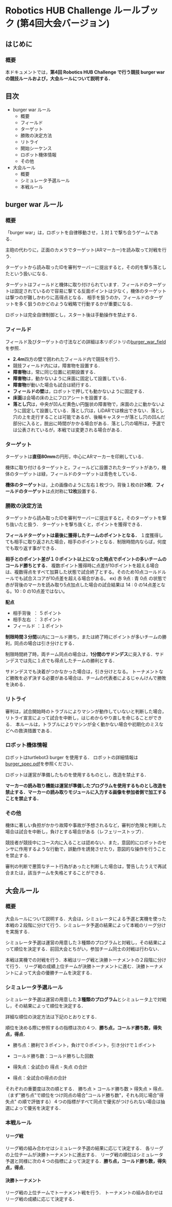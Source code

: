 # Robotics HUB Challenge ルールブック (第4回大会バージョン)

## はじめに

### 概要

本ドキュメントでは，**第4回 Robotics HUB Challenge で行う競技 burger warの競技ルールおよび，大会ルールについて説明する．**



## 目次

- burger war ルール
  - 概要
  - フィールド
  - ターゲット
  - 勝敗の決定方法
  - リトライ
  - 開始シーケンス
  - ロボット機体情報
  - その他
- 大会ルール
  - 概要
  - シミュレータ予選ルール
  - 本戦ルール



## burger war ルール

### 概要

「burger war」は，ロボットを自律移動させ，１対１で撃ち合うゲームである．

主砲の代わりに，正面のカメラでターゲット(ARマーカー)を読み取って対戦を行う.

ターゲットから読み取ったIDを審判サーバーに提出すると，その的を撃ち落としたという扱いになる．

ターゲットはフィールドと機体に取り付けられています．フィールドのターゲットは固定されているので容易に撃てる反面ポイントは少なく，機体のターゲットは撃つのが難しかわりに高得点となる．
相手を狙うのか，フィールドのターゲットを多く狙うのかどのような戦略で行動するかが重要になる．

ロボットは完全自律制御とし，スタート後は手動操作を禁止する．



### フィールド
フィールド及びターゲットの寸法などの詳細は本リポジトリの[burger_war_field](doc/burger_war_field.md)を参照．

- **2.4m**四方の壁で囲われたフィールド内で競技を行う．
- 競技フィールド内には，障害物を設置する．
- **障害物**は，常に同じ位置に初期設置する．
- **障害物**は，動かないように床面に固定して設置している．
- **障害物**が動いた場合も試合は続行する．
- **フィールドの壁**は，ロボットで押しても動かないように固定する．
- **床面**は会場の床の上にフロアシートを設置する．
- **落とし穴**は，中央が凹んだ黄色い円盤状の障害物で，床面の上に動かないように固定して設置している．落とし穴は，LiDARでは検出できない．落とし穴の上を走行することは可能であるが、後輪キャスターが落とし穴の凹んだ部分に入ると，脱出に時間がかかる場合がある．落とし穴の場所は，予選では公表されているが，本戦では変更される場合がある．




### ターゲット
ターゲットは**直径80mm**の円形，中心にARマーカーを印刷している．

機体に取り付けるターゲットと，フィールどに設置されたターゲットがあり，機体のターゲットは緑，フィールドのターゲットは青色をしている．

**機体のターゲット**は，上の画像のように左右１枚づつ，背後１枚の計**3枚**．**フィールドのターゲット**は点対称に**12枚**設置する．






### 勝敗の決定方法
ターゲットから読み取ったIDを審判サーバーに提出すると，そのターゲットを撃ち抜いたと扱う．
ターゲットを撃ち抜くと，ポイントを獲得できる．

**フィールドターゲットは最後に獲得したチームのポイントとなる．** １度獲得しても相手に取り返された場合，相手のポイントとなる．制限時間内ならば，何度でも取り返す事ができる．

**相手とのポイント差が１０ポイント以上になった時点でポイントの多いチームのコールド勝ちとする．**
複数ポイント獲得時に点差が10ポイントを超える場合は、複数得点をすべて加算した状態で試合終了とする。そのため10点コールドルールでも試合スコアが10点差を超える場合がある。
ex) 赤 9点 : 青 0点 の状態で赤が背後のマーカを読み取り5点加点した場合の試合結果は 14 : 0 の14点差となる。10 : 0 の10点差ではない。

**配点**

- 相手背後   ： ５ポイント
- 相手左右   ： ３ポイント
- フィールド ：１ポイント

**制限時間３分間**以内にコールド勝ち，または終了時にポイントが多いチームの勝利，同点の場合は引き分けとする．

制限時間終了時，両チーム同点の場合は，**1分間のサドンデス**に突入する．サドンデスでは先に１点でも得点したチームの勝利とする．

サドンデスでも決着がつかなかった場合は，引き分けとなる。
トーナメントなど勝敗を必ず決する必要がある場合は、チームの代表者によるじゃんけんで勝敗を決める．



### リトライ
審判は，試合開始時のトラブルによりマシンが動作していないと判断した場合，リトライ宣言によって試合を中断し，はじめからやり直しを命じることができる．
本ルールは，トラブルによりマシンが全く動かない場合や初期化のミスなどへの救済措置である．




### ロボット機体情報
ロボットはturtlebot3 burger を使用する．
ロボットの詳細情報は[burger_spec.pdf](/doc/burger_spec.pdf)を参照ください．

ロボットは運営が準備したものを使用するものとし，改造を禁止する．

**マーカーの読み取り機能は運営が準備したプログラムを使用するものとし改造を禁止する．マーカーの読み取りモジュールに入力する画像を参加者側で加工することを禁止する．**



### その他
機体に著しい負担がかかり故障や事故が予想されるなど，審判が危険と判断した場合は試合を中断し，負けとする場合がある（レフェリーストップ）．

競技者が競技中にコース内に入ることは認めない．また，意図的にロボットのセンサに作用するような行動で，誤動作を誘発させたり，意図的な操作を行うことを禁止する．

審判の判断で悪質なチート行為があったと判断した場合は，警告したうえで再試合または，該当チームを失格とすることができる．



## 大会ルール


### 概要

大会ルールについて説明する．大会は，シミュレータによる予選と実機を使った本戦の２段階に分けて行う．シミュレータ予選の結果によって本戦のリーグ分けを実施する．

シミュレータ予選は運営の用意した３種類のプログラムと対戦し，その結果によって順位を決定する．前回大会とちがい，参加チーム同士の対戦は行わない．



本戦は実機での対戦を行う．本戦はリーグ戦と決勝トーナメントの２段階に分けて行う．
リーグ戦の成績上位チームが決勝トーナメントに進む．決勝トーナメントによって大会の優勝チームを決定する．



### シミュレータ予選ルール

シミュレータ予選は運営の用意した**３種類のプログラム**とシミュレータ上で対戦し，その結果によって順位を決定する．

詳細な順位の決定方法は下記のとおりとする．

順位を決める際に参照するの指標は次の４つ．**勝ち点，コールド勝ち数，得失点，得点**．

- 勝ち点：勝利で３ポイント，負けで０ポイント，引き分けで１ポイント

- コールド勝ち数：コールド勝ちした回数

- 得失点：全試合の 得点 - 失点 の合計

- 得点：全試合の得点の合計

  

それぞれの重要度は次の順とする． 勝ち点 > コールド勝ち数 > 得失点 > 得点．（まず"勝ち点"で順位をつけ同点の場合"コールド勝ち数"，それも同じ場合"得失点" の順で評価する）４つの指標がすべて同点で優劣がつけられない場合は抽選によって優劣を決定する．



### 本戦ルール

#### リーグ戦

リーグ戦の組み合わせはシミュレータ予選の結果に応じて決定する．
各リーグの上位チームが決勝トーナメントに進出する．
リーグ戦の順位はシミュレータ予選と同様に次の４つの指標によって決定する．**勝ち点，コールド勝ち数，得失点，得点**．



#### 決勝トーナメント

リーグ戦の上位チームでトーナメント戦を行う．
トーナメントの組み合わせはリーグ戦の成績に応じて決定する．
